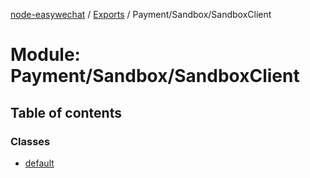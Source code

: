 [node-easywechat](../README.md) / [Exports](../modules.md) / Payment/Sandbox/SandboxClient

# Module: Payment/Sandbox/SandboxClient

## Table of contents

### Classes

- [default](../classes/Payment_Sandbox_SandboxClient.default.md)
